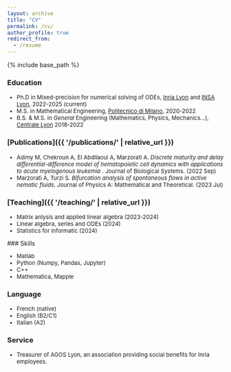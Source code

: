 ```yaml
---
layout: archive
title: "CV"
permalink: /cv/
author_profile: true
redirect_from:
  - /resume
---
```


{% include base_path %}

### Education

<FONT size="2pt">
<ul>
<li> Ph.D in Mixed-precision for numerical solving of ODEs, <a href="https://www.inria.fr/fr/centre-inria-de-lyon" target="_blank">Inria Lyon</a> and <a href="https://www.insa-lyon.fr/" target="_blank">INSA Lyon</a>, 2022-2025 (current) </li>
<li> M.S. in Mathematical Engineering, <a href="https://www.polimi.it/en/" target="_blank">Politecnico di Milano</a>, 2020-2022 </li>
<li> B.S. & M.S. in <i>General</i> Engineering (Mathematics, Physics, Mechanics...), <a href="https://www.ec-lyon.fr/en" target="_blank">Centrale Lyon</a> 2018-2022 </li>
</ul>

</FONT>

### [Publications]({{ '/publications/' | relative_url }})
<FONT size="2pt">

<ul> 
<li>Adimy M, Chekroun A, El Abdllaoui A, Marzorati A. <i> Discrete maturity and delay differential-difference model of hematopoietic cell dynamics with applications to acute myelogenous leukemia </i>. Journal of Biological Systems. (2022 Sep)</li>
<li> Marzorati A, Turzi S. <i> Bifurcation analysis of spontaneous flows in active nematic fluids</i>. Journal of Physics A: Mathematical and Theoretical. (2023 Jul)</li>
</ul>

</FONT>

### [Teaching]({{ '/teaching/' | relative_url }})
<FONT size="2pt">
<ul> 
<li> Matrix anlysis and applied linear algebra (2023-2024)</li>
<li> Linear algebra, series and ODEs (2024)</li>
<li> Statistics for informatic (2024)</li>
</ul>
</FONT>
### Skills
<FONT size="2pt">
<ul> 
<li>Matlab</li>
<li>Python (Numpy, Pandas, Jupyter)</li>
<li>C++ </li>
<li>Mathematica, Mapple</li>
</ul>
</FONT>

### Language
<FONT size="2pt">
<ul> 
<li>French (native)</li>
<li>English (B2/C1)</li>
<li>Italian (A2)</li>
</ul>
</FONT>

### Service
<FONT size="2pt">
<ul> 
<li>Treasurer of AGOS Lyon, an association providing social benefits for Inria employees.</li>
</ul>
</FONT>